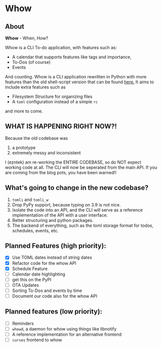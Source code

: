 # Whow

## About

**Whow** - When, How?

Whow is a CLI To-do application, with features such as:
 * A calendar that supports features like tags and importance,
 * To-Dos (of course)
 * Events

And counting. Whow is a CLI application rewritten in Python with more features than the old shell-script version that can be found [here.](https://github.com/DaringCuteSeal/whow) It aims to include extra features such as

 * Filesystem Structure for organizing files
 * A `toml` configuration instead of a simple `rc`

and more to come.

## WHAT IS HAPPENING RIGHT NOW?!
Because the old codebase was

1. a prototype
2. extremely messy and inconsistent

I (ezntek) am re-working the ENTIRE CODEBASE, so do NOT expect working code at all. The CLI will now be seperated from the main API. If you are coming from the blog pots, you have been warned!!

## What's going to change in the new codebase?

1. `tomli` and `tomli_w`
2. Drop PyPy support, because typing on 3.9 is not nice.
3. Isolate the code into an API, and the CLI will serve as a reference implementation of the API with a user interface.
4. Better structuring and python packages.
5. The backend of everything, such as the toml storage format for todos, schedules, events, etc.

## Planned Features (high priority):
 * [x] Use TOML dates instead of string dates
 * [x] Refactor code for the whow API
 * [x] Schedule Feature
 * [ ] Calendar date highlighting
 * [ ] get this on the PyPI
 * [ ] OTA Updates
 * [ ] Sorting To-Dos and events by time
 * [ ] Document our code also for the whow API

## Planned features (low priority):
 * [ ] Reminders
 * [ ] `whowd`, a daemon for whow using things like libnotify
 * [ ] A reference implementation for an alternative frontend
 * [ ] `curses` frontend to whow
